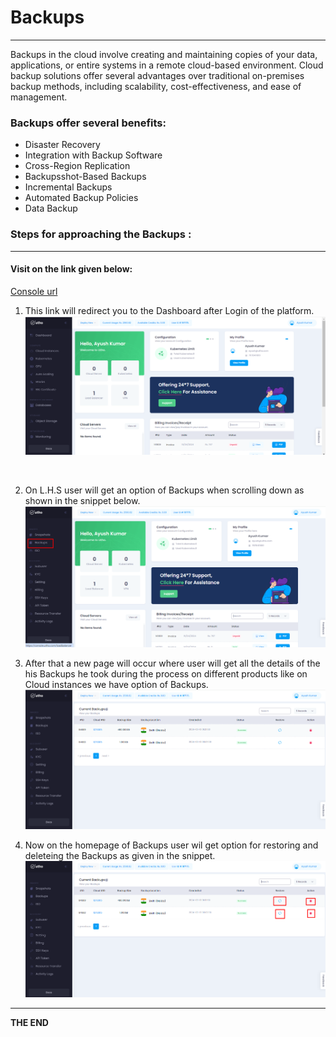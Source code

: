 # Backups
--- 
Backups in the cloud involve creating and maintaining copies of your data, applications, or entire systems in a remote cloud-based environment. Cloud backup solutions offer several advantages over traditional on-premises backup methods, including scalability, cost-effectiveness, and ease of management.

### Backups offer several benefits:
- Disaster Recovery
- Integration with Backup Software
- Cross-Region Replication
- Backupsshot-Based Backups
- Incremental Backups
- Automated Backup Policies
- Data Backup

### Steps for approaching the Backups :
---
#### Visit on the link given below:
>
[Console url](https://console.utho.com/)
1. This link will redirect you to the Dashboard after Login of the platform. 
![Dashboard](./Screenshots/Dashboard.png)
<br />

2. On L.H.S user will get an option of Backups when scrolling down as shown in the snippet below.
![Backups_Process](./Screenshots/Backups_Process.png)

3. After that a new page will occur where user will get all the details of the his Backups he took during the process on different products like on Cloud instances we have option of Backups.
![Backups_Process_01](./Screenshots/Backups_Process_01.png)

4. Now on the homepage of Backups user wil get option for restoring and deleteing the Backups as given in the snippet.
![Backups_Process_02](./Screenshots/Backups_Process_02.png)
---
**THE END**


